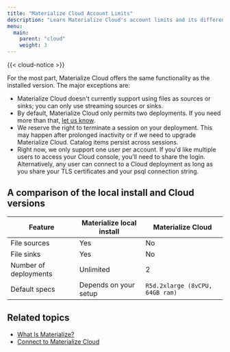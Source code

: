 ```yaml
---
title: "Materialize Cloud Account Limits"
description: "Learn Materialize Cloud's account limits and its differences from the installed version."
menu:
  main:
    parent: "cloud"
    weight: 3
---
```


{{< cloud-notice >}}

For the most part, Materialize Cloud offers the same functionality as the installed version. The major exceptions are:

* Materialize Cloud doesn't currently support using files as sources or sinks; you can only use streaming sources or sinks.
* By default, Materialize Cloud only permits two deployments. If you need more than that, [let us know](../support).
* We reserve the right to terminate a session on your deployment. This may happen after prolonged inactivity or if we need to upgrade Materialize Cloud. Catalog items persist across sessions.
* Right now, we only support one user per account. If you'd like multiple users to access your Cloud console, you'll need to share the login. Alternatively, any user can connect to a Cloud deployment as long as you share your TLS certificates and your psql connection string.

## A comparison of the local install and Cloud versions

Feature | Materialize local install | Materialize Cloud
--------|---------------------------|------------------
File sources  |  Yes | No
File sinks  | Yes  |  No
Number of deployments  |  Unlimited | 2
Default specs  | Depends on your setup |  `R5d.2xlarge (8vCPU, 64GB ram)`

## Related topics

* [What Is Materialize?](/overview/what-is-materialize)
* [Connect to Materialize Cloud](../connect-to-materialize-cloud)
